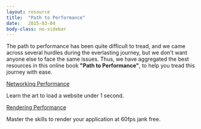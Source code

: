 ```yaml
---
layout: resource
title:  "Path to Performance"
date:   2015-03-04
body-class: no-sidebar
---
```


The path to performance has been quite difficult to tread, and we came across several hurdles during the everlasting journey, but we don't want anyone else to face the same issues. Thus, we have aggregated the best resources in this online book **"Path to Performance"**, to help you tread this journey with ease.

[Networking Performance](/networking-performance/)

Learn the art to load a website under 1 second.

[Rendering Performance](/rendering-performance/)

Master the skills to render your application at 60fps jank free.